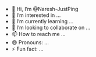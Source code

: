 - 👋 Hi, I’m @Naresh-JustPing
- 👀 I’m interested in ...
- 🌱 I’m currently learning ...
- 💞️ I’m looking to collaborate on ...
- 📫 How to reach me ...
- 😄 Pronouns: ...
- ⚡ Fun fact: ...

<!---
Naresh-JustPing/Naresh-JustPing is a ✨ special ✨ repository because its `README.md` (this file) appears on your GitHub profile.
You can click the Preview link to take a look at your changes.
--->
